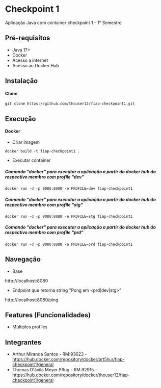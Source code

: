 # Checkpoint 1

Aplicação Java com container checkpoint 1 - 1° Semestre

## Pré-requisitos

- Java 17+
- Docker 
- Acesso a internet
- Acesso ao Docker Hub

## Instalação

#### Clone

```
git clone https://github.com/thouser12/fiap-checkpoint1.git
```

## Execução


#### Docker

* Criar imagem

```
docker build -t fiap-checkpoint1 .
```

* Executar container

##### Comando "docker" para executar a aplicação a partir do docker hub do respectivo membro com profile "dev"
```
docker run -d -p 8080:8080 -e PROFILE=dev fiap-checkpoint1
```

##### Comando "docker" para executar a aplicação a partir do docker hub do respectivo membro com profile "stg"
```
docker run -d -p 8080:8080 -e PROFILE=stg fiap-checkpoint1
```

##### Comando "docker" para executar a aplicação a partir do docker hub do respectivo membro com profile "prd"
```
docker run -d -p 8080:8080 -e PROFILE=prd fiap-checkpoint1
```

## Navegação

- Base

http://localhost:8080

- Endpoint que retorna string "Pong em <prd|dev|stg>"

http://localhost:8080/ping 


## Features (Funcionalidades)

- Múltiplos profiles

## Integrantes

- Arthur Miranda Santos - RM:93023  -  https://hub.docker.com/repository/docker/art5hur/fiap-checkpoint1/general
- Thomas D'ávila Meyer Pflug - RM:92915  -  https://hub.docker.com/repository/docker/thouser12/fiap-checkpoint1/general



